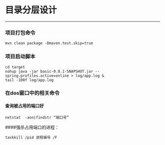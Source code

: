# 目录分层设计
-------------------------------------------------------


### 项目打包命令
```$xslt
mvn clean package -Dmaven.test.skip=true
```

### 项目启动脚本
```$xslt
cd target
nohup java -jar basic-0.0.1-SNAPSHOT.jar --spring.profiles.active=online > log/app.log &
tail -100f log/app.log
```


### 在dos窗口中的相关命令
#### 查询被占用的端口好
```angular2
netstat  -aon|findstr “端口号”
```
####强杀占用端口的进程：
```angular2
taskkill /pid 进程编号 /F
```



